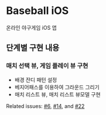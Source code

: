 
# Baseball iOS

온라인 야구게임 iOS 앱

## 단계별 구현 내용

### 매치 선택 뷰, 게임 플레이 뷰 구현

* 배경 잔디 패턴 설정
* 베지어패스를 이용하여 그라운드 그리기
* 매치 리스트 뷰, 매치 리스트 뷰모델 구현

Related issues: [#6][issue6], [#14][issue14], and [#22][issue22]






[issue6]: https://github.com/codesquad-member-2020/baseball-11/issues/6
[issue14]: https://github.com/codesquad-member-2020/baseball-11/issues/14
[issue22]: https://github.com/codesquad-member-2020/baseball-11/issues/22

